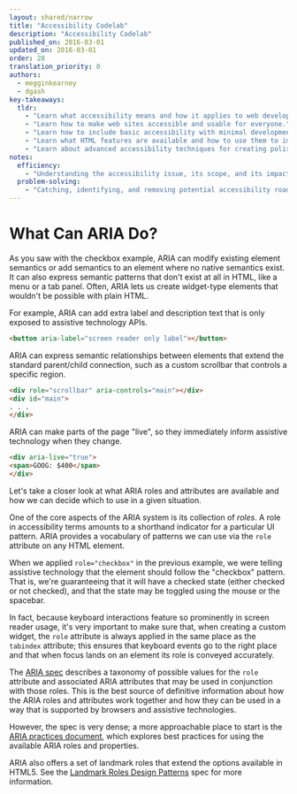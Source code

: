 ```yaml
---
layout: shared/narrow
title: "Accessibility Codelab"
description: "Accessibility Codelab"
published_on: 2016-03-01
updated_on: 2016-03-01
order: 28
translation_priority: 0
authors:
  - megginkearney
  - dgash
key-takeaways:
  tldr: 
    - "Learn what accessibility means and how it applies to web development."
    - "Learn how to make web sites accessible and usable for everyone."
    - "Learn how to include basic accessibility with minimal development impace."
    - "Learn what HTML features are available and how to use them to improve accessibility."
    - "Learn about advanced accessibility techniques for creating polished accessibility experiences."
notes:
  efficiency:
    - "Understanding the accessibility issue, its scope, and its impact can make you a better web developer."
  problem-solving:
    - "Catching, identifying, and removing potential accessibility roadblocks before they happen can improve your development process and reduce maintenance requirements."
---
```


# What Can ARIA Do?

As you saw with the checkbox example, ARIA can modify existing element semantics or add semantics to an element where no native semantics exist. It can also express semantic patterns that don't exist at all in HTML, like a menu or a tab panel. Often, ARIA lets us create widget-type elements that wouldn't be possible with plain HTML.

For example, ARIA can add extra label and description text that is only exposed to assistive technology APIs.

```html
<button aria-label="screen reader only label"></button>
```

ARIA can express semantic relationships between elements that extend the standard parent/child connection, such as a custom scrollbar that controls a specific region.

```html
<div role="scrollbar" aria-controls="main"></div>
<div id="main">
. . .
</div>
```

ARIA can make parts of the page "live", so they immediately inform assistive technology when they change.

```html
<div aria-live="true">
<span>GOOG: $400</span>
</div>
```

Let's take a closer look at what ARIA roles and attributes are available and how we can decide which to use in a given situation.

One of the core aspects of the ARIA system is its collection of *roles*. A role in accessibility terms amounts to a shorthand indicator for a particular UI pattern. ARIA provides a vocabulary of patterns we can use via the `role` attribute on any HTML element.

When we applied `role="checkbox"` in the previous example, we were telling assistive technology that the element should follow the "checkbox" pattern. That is, we're guaranteeing that it will have a checked state (either checked or not checked), and that the state may be toggled using the mouse or the spacebar.

In fact, because keyboard interactions feature so prominently in screen reader usage, it's very important to make sure that, when creating a custom widget, the `role` attribute is always applied in the same place as the `tabindex` attribute; this ensures that keyboard events go to the right place and that when focus lands on an element its role is conveyed accurately.

The [ARIA spec](https://www.w3.org/TR/wai-aria/) describes a taxonomy of possible values for the `role` attribute and associated ARIA attributes that may be used in conjunction with those roles. This is the best source of definitive information about how the ARIA roles and attributes work together and how they can be used in a way that is supported by browsers and assistive technologies.

However, the spec is very dense; a more approachable place to start is the [ARIA practices document](http://rawgit.com/w3c/aria/master/practices/aria-practices.html), which explores best practices for using the available ARIA roles and properties.

ARIA also offers a set of landmark roles that extend the options available in HTML5. See the  [Landmark Roles Design Patterns](http://rawgit.com/w3c/aria/master/practices/aria-practices.html#kbd_layout_landmark_XHTML) spec for more information.